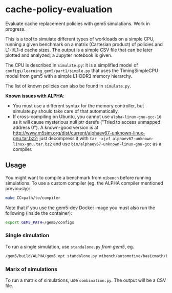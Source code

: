 # cache-policy-evaluation

Evaluate cache replacement policies with gem5 simulations. Work in progress.

This is a tool to simulate different types of workloads on a simple CPU, running a given benchmark on a matrix (Cartesian product) of policies and L1-i/L1-d cache sizes. The output is a simple CSV file that can be later plotted and analyzed; a Jupyter notebook is given.

The CPU is described in `simulate.py`: it is a simplified model of `configs/learning_gem5/part1/simple.py` that uses the TimingSimpleCPU model from gem5 with a simple L1-DDR3 memory hierarchy.

The list of known policies can also be found in `simulate.py`.

**Known issues with ALPHA**:

 - You must use a different syntax for the memory controller, but simulate.py should take care of that automatically.
 - If cross-compiling on Ubuntu, you cannot use `alpha-linux-gnu-gcc-10` as it will cause mysterious null ptr derefs ("Tried to access unmapped address 0"). A known-good version is at http://www.m5sim.org/dist/current/alphaev67-unknown-linux-gnu.tar.bz2; just decompress it with `tar -xjvf alphaev67-unknown-linux-gnu.tar.bz2` and use `bin/alphaev67-unknown-linux-gnu-gcc` as a compiler.

## Usage

You might want to compile a benchmark from `mibench` before running simulations. To use a custom compiler (eg. the ALPHA compiler mentioned previously):

```bash
make CC=path/to/compiler
```

Note that if you use the gem5-dev Docker image you must also run the following (inside the container):

```bash
export GEM5_PATH=/gem5/configs
```

### Single simulation

To run a single simulation, use `standalone.py` *from gem5*, eg.

```bash
/gem5/build/ALPHA/gem5.opt standalone.py mibench/automotive/basicmath/basicmath_small
```

### Marix of simulations

To run a matrix of simulations, use `combination.py`. The output will be a CSV file.
